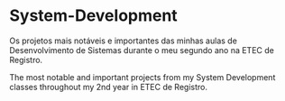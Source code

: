 # System-Development

Os projetos mais notáveis e importantes das minhas aulas de Desenvolvimento de Sistemas durante o meu segundo ano na ETEC de Registro.

The most notable and important projects from my System Development classes throughout my 2nd year in ETEC de Registro.